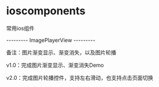 # ioscomponents
常用ios组件

--------- ImagePlayerView ---------

备注：图片渐变显示、渐变消失，以及图片轮播

v1.0：完成图片渐变显示、渐变消失Demo

v2.0：完成图片轮播控件，支持左右滑动，也支持点击页面切换
